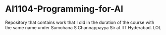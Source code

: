 # AI1104-Programming-for-AI

Repository that contains work that I did in the duration of the course with the same name under Sumohana S Channappayya Sir at IIT Hyderabad. LOL
